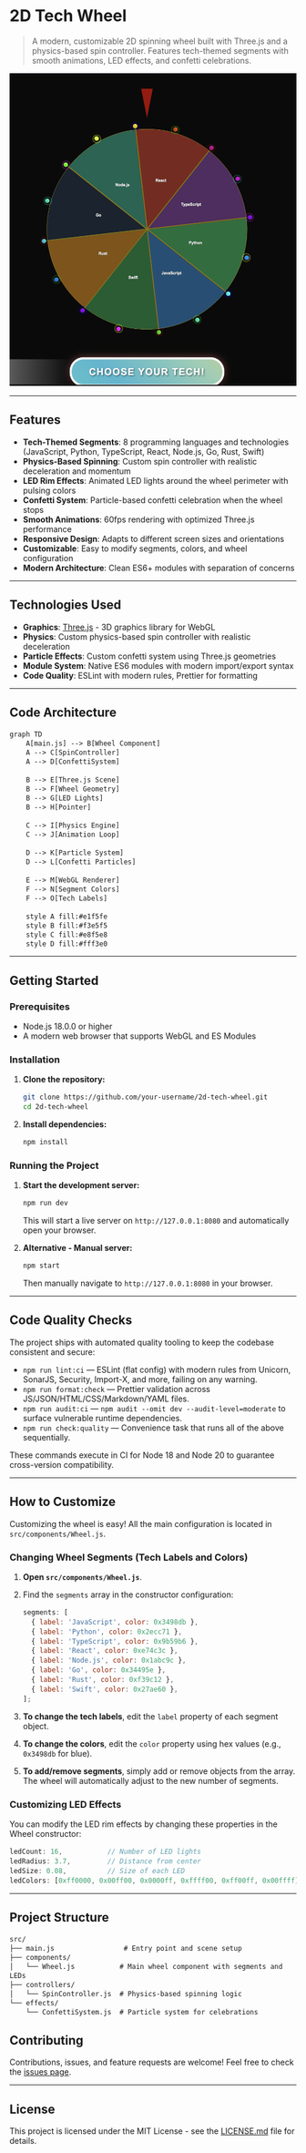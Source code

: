 # 2D Tech Wheel

> A modern, customizable 2D spinning wheel built with Three.js and a physics-based spin controller. Features tech-themed segments with smooth animations, LED effects, and confetti celebrations.

![Spinning Wheel Demo](./visual.png)

---

## Features

- **Tech-Themed Segments**: 8 programming languages and technologies (JavaScript, Python, TypeScript, React, Node.js, Go, Rust, Swift)
- **Physics-Based Spinning**: Custom spin controller with realistic deceleration and momentum
- **LED Rim Effects**: Animated LED lights around the wheel perimeter with pulsing colors
- **Confetti System**: Particle-based confetti celebration when the wheel stops
- **Smooth Animations**: 60fps rendering with optimized Three.js performance
- **Responsive Design**: Adapts to different screen sizes and orientations
- **Customizable**: Easy to modify segments, colors, and wheel configuration
- **Modern Architecture**: Clean ES6+ modules with separation of concerns

---

## Technologies Used

- **Graphics**: [Three.js](https://threejs.org/) - 3D graphics library for WebGL
- **Physics**: Custom physics-based spin controller with realistic deceleration
- **Particle Effects**: Custom confetti system using Three.js geometries
- **Module System**: Native ES6 modules with modern import/export syntax
- **Code Quality**: ESLint with modern rules, Prettier for formatting

---

## Code Architecture

```mermaid
graph TD
    A[main.js] --> B[Wheel Component]
    A --> C[SpinController]
    A --> D[ConfettiSystem]

    B --> E[Three.js Scene]
    B --> F[Wheel Geometry]
    B --> G[LED Lights]
    B --> H[Pointer]

    C --> I[Physics Engine]
    C --> J[Animation Loop]

    D --> K[Particle System]
    D --> L[Confetti Particles]

    E --> M[WebGL Renderer]
    F --> N[Segment Colors]
    F --> O[Tech Labels]

    style A fill:#e1f5fe
    style B fill:#f3e5f5
    style C fill:#e8f5e8
    style D fill:#fff3e0
```

---

## Getting Started

### Prerequisites

- Node.js 18.0.0 or higher
- A modern web browser that supports WebGL and ES Modules

### Installation

1. **Clone the repository:**

   ```bash
   git clone https://github.com/your-username/2d-tech-wheel.git
   cd 2d-tech-wheel
   ```

2. **Install dependencies:**
   ```bash
   npm install
   ```

### Running the Project

1. **Start the development server:**

   ```bash
   npm run dev
   ```

   This will start a live server on `http://127.0.0.1:8080` and automatically open your browser.

2. **Alternative - Manual server:**
   ```bash
   npm start
   ```
   Then manually navigate to `http://127.0.0.1:8080` in your browser.

---

## Code Quality Checks

The project ships with automated quality tooling to keep the codebase consistent and secure:

- `npm run lint:ci` — ESLint (flat config) with modern rules from Unicorn, SonarJS, Security, Import-X, and more, failing on any warning.
- `npm run format:check` — Prettier validation across JS/JSON/HTML/CSS/Markdown/YAML files.
- `npm run audit:ci` — `npm audit --omit dev --audit-level=moderate` to surface vulnerable runtime dependencies.
- `npm run check:quality` — Convenience task that runs all of the above sequentially.

These commands execute in CI for Node 18 and Node 20 to guarantee cross-version compatibility.

---

## How to Customize

Customizing the wheel is easy! All the main configuration is located in `src/components/Wheel.js`.

### Changing Wheel Segments (Tech Labels and Colors)

1. **Open `src/components/Wheel.js`**.
2. Find the `segments` array in the constructor configuration:

   ```javascript
   segments: [
     { label: 'JavaScript', color: 0x3498db },
     { label: 'Python', color: 0x2ecc71 },
     { label: 'TypeScript', color: 0x9b59b6 },
     { label: 'React', color: 0xe74c3c },
     { label: 'Node.js', color: 0x1abc9c },
     { label: 'Go', color: 0x34495e },
     { label: 'Rust', color: 0xf39c12 },
     { label: 'Swift', color: 0x27ae60 },
   ];
   ```

3. **To change the tech labels**, edit the `label` property of each segment object.
4. **To change the colors**, edit the `color` property using hex values (e.g., `0x3498db` for blue).
5. **To add/remove segments**, simply add or remove objects from the array. The wheel will automatically adjust to the new number of segments.

### Customizing LED Effects

You can modify the LED rim effects by changing these properties in the Wheel constructor:

```javascript
ledCount: 16,           // Number of LED lights
ledRadius: 3.7,         // Distance from center
ledSize: 0.08,          // Size of each LED
ledColors: [0xff0000, 0x00ff00, 0x0000ff, 0xffff00, 0xff00ff, 0x00ffff]
```

---

## Project Structure

```
src/
├── main.js                 # Entry point and scene setup
├── components/
│   └── Wheel.js           # Main wheel component with segments and LEDs
├── controllers/
│   └── SpinController.js  # Physics-based spinning logic
└── effects/
    └── ConfettiSystem.js  # Particle system for celebrations
```

## Contributing

Contributions, issues, and feature requests are welcome! Feel free to check the [issues page](https://github.com/your-username/2d-tech-wheel/issues).

---

## License

This project is licensed under the MIT License - see the [LICENSE.md](LICENSE.md) file for details.
